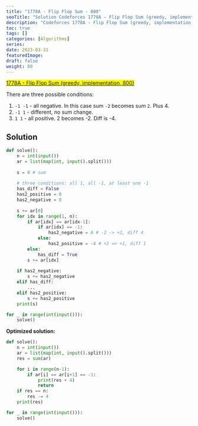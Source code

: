 ```yaml
---
title: "1778A - Flip Flop Sum - 800"
seoTitle: "Solution Codeforces 1778A - Flip Flop Sum (greedy, implementation, 800)"
description: "Codeforces 1778A - Flip Flop Sum (greedy, implementation, 800)"
toc: true
tags: []
categories: [Algorithms]
series:
date: 2023-03-31
featuredImage:
draft: false
weight: 80
---
```


<mark>[1778A - Flip Flop Sum (greedy, implementation, 800)](https://codeforces.com/contest/1778/problem/A)</mark>

There are three possible conditions:
1. `-1 -1` - all negative. In this case sum `-2` becomes sum `2`. Plus 4.
2. `-1 1` - different, no sum change.
3. `1 1` - all positive. 2 becomes -2. Diff is -4.

## Solution

```python
def solve():
    n = int(input())
    ar = list(map(int, input().split()))
    
    s = 0 # sum
 
    # three conditions: all 1, all -1, at least one -1
    has_diff = False
    has2_positive = 0
    has2_negative = 0
 
    s += ar[0]
    for idx in range(1, n):
        if ar[idx] == ar[idx-1]:
            if ar[idx] == -1:
                has2_negative = 4 # -2 -> +2, diff 4
            else:
                has2_positive = -4 # +2 => +1, diff 1
        else:
            has_diff = True
        s += ar[idx]
 
    if has2_negative:
        s += has2_negative
    elif has_diff:
        ...
    elif has2_positive:
        s += has2_positive
    print(s)

for _ in range(int(input())):
    solve()
```

**Optimized solution:**

```python
def solve():
    n = int(input())
    ar = list(map(int, input().split()))
    res = sum(ar)

    for i in range(n-1):
        if ar[i] == ar[i+1] == -1:
            print(res + 4)
            return
    if res == n:
        res -= 4
    print(res)

for _ in range(int(input())):
    solve()
```
